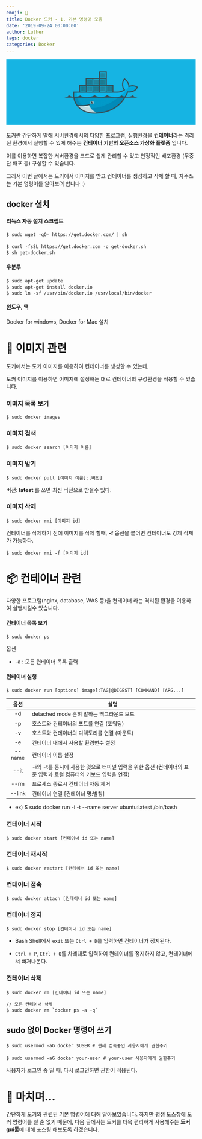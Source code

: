 ```yaml
---
emoji: 🔮
title: Docker 도커 - 1. 기본 명령어 모음
date: '2019-09-24 00:00:00'
author: Luther
tags: docker
categories: Docker
---
```


![](./images/thumbnail.png)

도커란 간단하게 말해 서버환경에서의 다양한 프로그램, 실행환경을 **컨테이너**라는 격리된 환경에서 실행할 수 있게 해주는 **컨테이너 기반의 오픈소스 가상화 플랫폼** 입니다.

이를 이용하면 복잡한 서버환경을 코드로 쉽게 관리할 수 있고 안정적인 배포환경 (무중단 배포 등) 구성할 수 있습니다.

그래서 이번 글에서는 도커에서 이미지를 받고 컨테이너를 생성하고 삭제 할 때, 자주쓰는 기본 명령어를 알아보려 합니다 :)

## docker 설치

#### 리눅스 자동 설치 스크립트

```
$ sudo wget -qO- https://get.docker.com/ | sh

$ curl -fsSL https://get.docker.com -o get-docker.sh
$ sh get-docker.sh
```

#### 우분투

```
$ sudo apt-get update
$ sudo apt-get install docker.io
$ sudo ln -sf /usr/bin/docker.io /usr/local/bin/docker
```

#### 윈도우, 맥

Docker for windows, Docker for Mac 설치

# 📜 이미지 관련

도커에서는 도커 이미지를 이용하여 컨테이너를 생성할 수 있는데,

도커 이미지를 이용하면 이미지에 설정해둔 대로 컨테이너의 구성환경을 적용할 수 있습니다.

### 이미지 목록 보기

```
$ sudo docker images
```

### 이미지 검색

```
$ sudo docker search [이미지 이름]
```

### 이미지 받기

```
$ sudo docker pull [이미지 이름]:[버전]
```

버전: **latest** 를 쓰면 최신 버전으로 받을수 있다.

### 이미지 삭제

```
$ sudo docker rmi [이미지 id]
```

컨테이너를 삭제하기 전에 이미지를 삭제 할때, **-f** 옵션을 붙어면 컨테이너도 강제 삭제가 가능하다.

```
$ sudo docker rmi -f [이미지 id]
```

# 📦 컨테이너 관련

다양한 프로그램(nginx, database, WAS 등)을 컨테이너 라는 격리된 환경을 이용하여 실행시킬수 있습니다.

#### 컨테이너 목록 보기

```
$ sudo docker ps
```

옵션

- -a : 모든 컨테이너 목록 출력

#### 컨테이너 실행

```
$ sudo docker run [options] image[:TAG|@DIGEST] [COMMAND] [ARG...]
```

|  옵션  | 설명                                                                                                             |
| :----: | ---------------------------------------------------------------------------------------------------------------- |
|   -d   | detached mode 흔히 말하는 백그라운드 모드                                                                        |
|   -p   | 호스트와 컨테이너의 포트를 연결 (포워딩)                                                                         |
|   -v   | 호스트와 컨테이너의 디렉토리를 연결 (마운트)                                                                     |
|   -e   | 컨테이너 내에서 사용할 환경변수 설정                                                                             |
| --name | 컨테이너 이름 설정                                                                                               |
|  --it  | -i와 -t를 동시에 사용한 것으로 터미널 입력을 위한 옵션 (컨테이너의 표준 입력과 로컬 컴퓨터의 키보드 입력을 연결) |
|  --rm  | 프로세스 종료시 컨테이너 자동 제거                                                                               |
| --link | 컨테이너 연결 \[컨테이너 명:별칭\]                                                                               |

- ex) $ sudo docker run -i -t --name server ubuntu:latest /bin/bash

### 컨테이너 시작

```
$ sudo docker start [컨테이너 id 또는 name]
```

### 컨테이너 재시작

```
$ sudo docker restart [컨테이너 id 또는 name]
```

### 컨테이너 접속

```
$ sudo docker attach [컨테이너 id 또는 name]
```

### 컨테이너 정지

```
$ sudo docker stop [컨테이너 id 또는 name]
```

- Bash Shell에서 `exit` 또는 `Ctrl + D`를 입력하면 컨테이너가 정지된다.

- `Ctrl + P`, `Ctrl + Q`를 차례대로 입력하여 컨테이너를 정지하지 않고, 컨테이너에서 빠져나온다.

### 컨테이너 삭제

```
$ sudo docker rm [컨테이너 id 또는 name]
```

```
// 모든 컨테이너 삭제
$ sudo docker rm `docker ps -a -q`
```

## sudo 없이 Docker 명령어 쓰기

```
$ sudo usermod -aG docker $USER # 현재 접속중인 사용자에게 권한주기

$ sudo usermod -aG docker your-user # your-user 사용자에게 권한주기
```

사용자가 로그인 중 일 때, 다시 로그인하면 권한이 적용된다.

# 🤞 마치며...

간단하게 도커와 관련된 기본 명령어에 대해 알아보았습니다. 하지만 평생 도스창에 도커 명령어를 칠 순 없기 때문에, 다음 글에서는 도커를 더욱 편리하게 사용해주는 **도커 gui툴**에 대해 포스팅 해보도록 하겠습니다.
